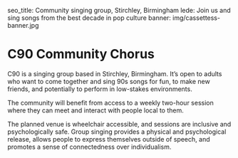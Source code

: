 seo_title: Community singing group, Stirchley, Birmingham
lede: Join us and sing songs from the best decade in pop culture
banner: img/cassettess-banner.jpg

# C90 Community Chorus

C90 is a singing group based in Stirchley, Birmingham. It’s open to adults who want to come together and sing 90s songs for fun, to make new friends, and potentially to perform in low-stakes environments.

The community will benefit from access to a weekly two-hour session where they can meet and interact with people local to them.

The planned venue is wheelchair accessible, and sessions are inclusive and psychologically safe. Group singing provides a physical and psychological release, allows people to express themselves outside of speech, and promotes a sense of connectedness over individualism.